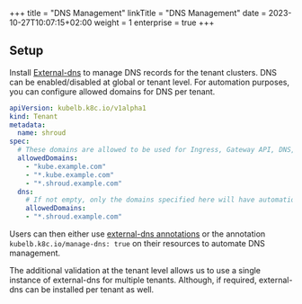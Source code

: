 +++
title = "DNS Management"
linkTitle = "DNS Management"
date = 2023-10-27T10:07:15+02:00
weight = 1
enterprise = true
+++

## Setup

Install [External-dns](https://bitnami.com/stack/external-dns/helm) to manage DNS records for the tenant clusters. DNS can be enabled/disabled at global or tenant level. For automation purposes, you can configure allowed domains for DNS per tenant.

```yaml
apiVersion: kubelb.k8c.io/v1alpha1
kind: Tenant
metadata:
  name: shroud
spec:
  # These domains are allowed to be used for Ingress, Gateway API, DNS, and certs.
  allowedDomains:
    - "kube.example.com"
    - "*.kube.example.com"
    - "*.shroud.example.com"
  dns:
    # If not empty, only the domains specified here will have automation for DNS. Everything else will be ignored.
    allowedDomains:
    - "*.shroud.example.com"
```

Users can then either use [external-dns annotations](https://github.com/kubernetes-sigs/external-dns/blob/master/docs/annotations/annotations.md) or the annotation `kubelb.k8c.io/manage-dns: true` on their resources to automate DNS management.

The additional validation at the tenant level allows us to use a single instance of external-dns for multiple tenants. Although, if required, external-dns can be installed per tenant as well.
